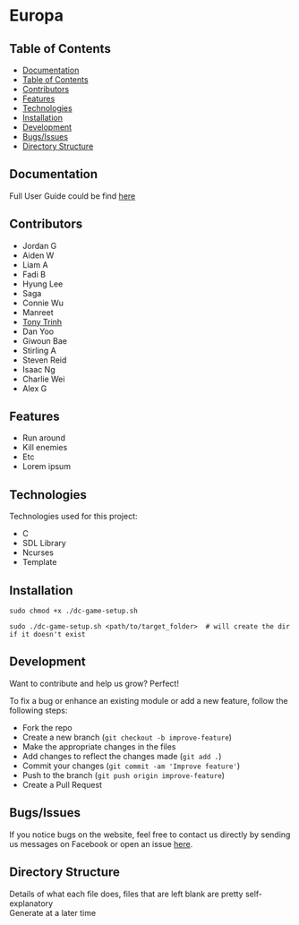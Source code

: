 # Europa
## Table of Contents

- [Documentation](#Documentation)
- [Table of Contents](#table-of-contents)
- [Contributors](#contributors)
- [Features](#features)
- [Technologies](#technologies)
- [Installation](#installation)
- [Development](#development)
- [Bugs/Issues](#bugsissues)
- [Directory Structure](#directory-structure)

## Documentation
Full User Guide could be find [here](https://docs.google.com/document/d/1LL-DBbnPIxYO9-lhhwqP-ElQsl0-OjUiTGQBZKXXZkU/edit?usp=sharing)

## Contributors
- Jordan G
- Aiden W
- Liam A
- Fadi B
- Hyung Lee
- Saga
- Connie Wu
- Manreet
- [Tony Trinh](https://www.youtube.com/watch?v=iik25wqIuFo)
- Dan Yoo
- Giwoun Bae
- Stirling A
- Steven Reid
- Isaac Ng
- Charlie Wei
- Alex G

## Features
- Run around
- Kill enemies
- Etc
- Lorem ipsum


## Technologies
Technologies used for this project:
- C
- SDL Library
- Ncurses
- Template

## Installation
```sudo chmod +x ./dc-game-setup.sh```

```sudo ./dc-game-setup.sh <path/to/target_folder>  # will create the dir if it doesn't exist```

## Development
Want to contribute and help us grow? Perfect!

To fix a bug or enhance an existing module or add a new feature, follow the following steps:

- Fork the repo
- Create a new branch (`git checkout -b improve-feature`)
- Make the appropriate changes in the files
- Add changes to reflect the changes made (`git add .`)
- Commit your changes (`git commit -am 'Improve feature'`)
- Push to the branch (`git push origin improve-feature`)
- Create a Pull Request
## Bugs/Issues
If you notice bugs on the website, feel free to contact us directly by sending us messages on Facebook or open an issue [here](https://github.com/OGame2022/Europa/issues).

## Directory Structure
Details of what each file does, files that are left blank are pretty self-explanatory  
Generate at a later time